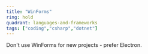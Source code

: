 ```yaml
---
title: "WinForms"
ring: hold
quadrant: languages-and-frameworks
tags: ["coding","csharp","dotnet"]
---
```


Don't use WinForms for new projects - prefer Electron.

